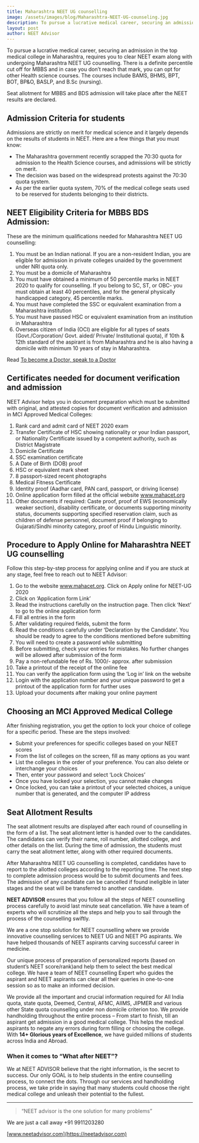 ```yaml
---
title: Maharashtra NEET UG counselling
image: /assets/images/blog/Maharashtra-NEET-UG-counseling.jpg
description: To pursue a lucrative medical career, securing an admission in the top medical college in Maharashtra, requires you to clear NEET exam along with undergoing Maharashtra NEET UG counselling.
layout: post
author: NEET Advisor
---
```


To pursue a lucrative medical career, securing an admission in the top medical college in Maharashtra, requires you to clear NEET exam along with undergoing Maharashtra NEET UG counselling. There is a definite percentile cut off for MBBS and in case you don’t reach that mark, you can opt for other Health science courses. The courses include BAMS, BHMS, BPT, BOT, BP&O, BASLP, and B.Sc (nursing).

Seat allotment for MBBS and BDS admission will take place after the NEET results are declared.  

## Admission Criteria for students 

Admissions are strictly on merit for medical science and it largely depends on the results of students in NEET. Here are a few things that you must know:

- The Maharashtra government recently scrapped the 70:30 quota for admission to the Health Science courses, and admissions will be strictly on merit.
- The decision was based on the widespread protests against the 70:30 quota system.  
- As per the earlier quota system, 70% of the medical college seats used to be reserved for students belonging to their districts.  

## NEET Eligibility Criteria for MBBS BDS Admission:  

These are the minimum qualifications needed for Maharashtra NEET UG counselling:  

1. You must be an Indian national. If you are a non-resident Indian, you are eligible for admission in private colleges unaided by the government under NRI quota only. 
2. You must be a domicile of Maharashtra  
3. You must have obtained a minimum of 50 percentile marks in NEET 2020 to qualify for counselling. If you belong to SC, ST, or OBC- you must obtain at least 40 percentiles, and for the general physically handicapped category, 45 percentile marks. 
4. You must have completed the SSC or equivalent examination from a Maharashtra institution  
5. You must have passed HSC or equivalent examination from an institution in Maharashtra  
6. Overseas citizen of India (OCI) are eligible for all types of seats (Govt./Corporation/ Govt. aided/ Private/ Institutional quota), if 10th & 12th standard of the aspirant is from Maharashtra and he is also having a domicile with minimum 10 years of stay in Maharashtra. 
 
Read [To become a Doctor, speak to a Doctor](/blog/become-doctor/)

## Certificates needed for document verification and admission  

NEET Advisor helps you in document preparation which must be submitted with original, and attested copies for document verification and admission in MCI Approved Medical Colleges:

1. Rank card and admit card of NEET 2020 exam  
2. Transfer Certificate of HSC showing nationality or your Indian passport, or Nationality Certificate issued by a competent authority, such as District Magistrate  
3. Domicile Certificate  
4. SSC examination certificate  
5. A Date of Birth (DOB) proof  
6. HSC or equivalent mark sheet  
7. 8 passport-sized recent photographs  
8. Medical Fitness Certificate  
9. Identity proof (Aadhar card, PAN card, passport, or driving license) 
10. Online application form filled at the official website www.mahacet.org  
11. Other documents if required: Caste proof, proof of EWS (economically weaker section), disability certificate, or documents supporting minority status, documents supporting specified reservation claim, such as children of defense personnel, document proof if belonging to Gujarati/Sindhi minority category, proof of Hindu Linguistic minority.

## Procedure to Apply Online for Maharashtra NEET UG counselling  

Follow this step-by-step process for applying online and if you are stuck at any stage, feel free to reach out to NEET Advisor:

1. Go to the website www.mahacet.org. Click on Apply online for NEET-UG 2020  
2. Click on ‘Application form Link’  
3. Read the instructions carefully on the instruction page. Then click ‘Next’ to go to the online application form  
4. Fill all entries in the form  
5. After validating required fields, submit the form 
6. Read the conditions carefully under ‘Declaration by the Candidate’. You should be ready to agree to the conditions mentioned before submitting  
7. You will need to create a password while submitting  
8. Before submitting, check your entries for mistakes. No further changes will be allowed after submission of the form 
9. Pay a non-refundable fee of Rs. 1000/- approx. after submission  
10. Take a printout of the receipt of the online fee  
11. You can verify the application form using the ‘Log in’ link on the website   
12. Login with the application number and your unique password to get a printout of the application form for further uses  
13. Upload your documents after making your online payment 

## Choosing an MCI Approved Medical College  

After finishing registration, you get the option to lock your choice of college for a specific period. These are the steps involved:

- Submit your preferences for specific colleges based on your NEET scores  
- From the list of colleges on the screen, fill as many options as you want  
- List the colleges in the order of your preference. You can also delete or interchange your choices  
- Then, enter your password and select ‘Lock Choices’  
- Once you have locked your selection, you cannot make changes  
- Once locked, you can take a printout of your selected choices, a unique number that is generated, and the computer IP address

## Seat Allotment Results  

The seat allotment results are displayed after each round of counselling in the form of a list. The seat allotment letter is handed over to the candidates. The candidates can verify their name, roll number, allotted college, and other details on the list. During the time of admission, the students must carry the seat allotment letter, along with other required documents.

After Maharashtra NEET UG counselling is completed, candidates have to report to the allotted colleges according to the reporting time. The next step to complete admission process would be to submit documents and fees. The admission of any candidate can be cancelled if found ineligible in later stages and the seat will be transferred to another candidate.  
 
**NEET ADVISOR** ensures that you follow all the steps of NEET counselling process carefully to avoid last minute seat cancellation. We have a team of experts who will scrutinize all the steps and help you to sail through the process of the counselling swiftly.  
 
We are a one stop solution for NEET counselling where we provide innovative counselling services to NEET UG and NEET PG aspirants. We have helped thousands of NEET aspirants carving successful career in medicine.  
 
Our unique process of preparation of personalized reports (based on student’s NEET score/rank)and help them to select the best medical college. We have a team of NEET counselling  Expert who guides the aspirant and NEET aspirants can clear all their queries in one-to-one session so as to make an informed decision.  
 
We provide all the important and crucial information required for All India quota, state quota, Deemed, Central, AFMC, AIIMS, JIPMER and various other State quota counselling under non domicile criterion too. We provide handholding throughout the entire process – From start to finish, till an aspirant get admission in a good medical college. This helps the medical aspirants to negate any errors during form filling or choosing the college. With **14+ Glorious years of Excellence**, we have guided millions of students across India and Abroad. 

### When it comes to “What after NEET”?  

We at NEET ADVISOR believe that the right information, is the secret to success. Our only GOAL is to help students in the entire counselling process, to connect the dots. Through our services and handholding process, we take pride in saying that many students could choose the right medical college and unleash their potential to the fullest.  

<hr>

> “NEET advisor is the one solution for many problems”

We are just a call away +91 9911203280

[www.neetadvisor.com](https://neetadvisor.com)

 

